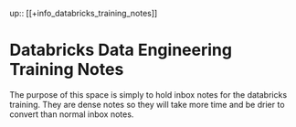 up:: [[+info_databricks_training_notes]]

# Databricks Data Engineering Training Notes

The purpose of this space is simply to hold inbox notes for the databricks training.
They are dense notes so they will take more time and be drier to convert than normal inbox notes.
